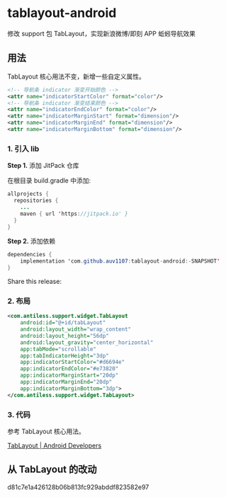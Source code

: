 # tablayout-android

修改 support 包 TabLayout，实现新浪微博/即刻 APP 蚯蚓导航效果

## 用法

TabLayout 核心用法不变，新增一些自定义属性。

```xml
<!-- 导航条 indicator 渐变开始颜色 -->
<attr name="indicatorStartColor" format="color"/>
<!-- 导航条 indicator 渐变结束颜色 -->
<attr name="indicatorEndColor" format="color"/>
<attr name="indicatorMarginStart" format="dimension"/>
<attr name="indicatorMarginEnd" format="dimension"/>
<attr name="indicatorMarginBottom" format="dimension"/>
```

### 1. 引入 lib

**Step 1.** 添加 JitPack 仓库

在根目录 build.gradle 中添加:

```java
allprojects {
  repositories {
    ...
    maven { url 'https://jitpack.io' }
  }
}
```

**Step 2.** 添加依赖

```java
dependencies {
    implementation 'com.github.auv1107:tablayout-android:-SNAPSHOT'
}
```

Share this release:

### 2. 布局

```xml
<com.antiless.support.widget.TabLayout
    android:id="@+id/tabLayout"
    android:layout_width="wrap_content"
    android:layout_height="56dp"
    android:layout_gravity="center_horizontal"
    app:tabMode="scrollable"
    app:tabIndicatorHeight="3dp"
    app:indicatorStartColor="#d6694e"
    app:indicatorEndColor="#e73820"
    app:indicatorMarginStart="20dp"
    app:indicatorMarginEnd="20dp"
    app:indicatorMarginBottom="3dp">
</com.antiless.support.widget.TabLayout>
```

### 3. 代码

参考 TabLayout 核心用法。

[TabLayout | Android Developers](https://developer.android.com/reference/android/support/design/widget/TabLayout)


## 从 TabLayout 的改动

d81c7e1a426128b06b813fc929abddf823582e97
